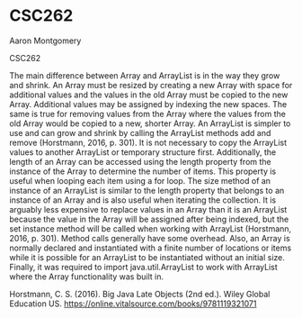 # CSC262


Aaron Montgomery 

CSC262

 

The main difference between Array and ArrayList is in the way they grow and shrink.  An Array must be resized by creating a new Array with space for additional values and the values in the old Array must be copied to the new Array.  Additional values may be assigned by indexing the new spaces.  The same is true for removing values from the Array where the values from the old Array would be copied to a new, shorter Array.  An ArrayList is simpler to use and can grow and shrink by calling the ArrayList methods add and remove (Horstmann, 2016, p. 301).  It is not necessary to copy the ArrayList values to another ArrayList or temporary structure first.  Additionally, the length of an Array can be accessed using the length property from the instance of the Array to determine the number of items.  This property is useful when looping each item using a for loop.  The size method of an instance of an ArrayList is similar to the length property that belongs to an instance of an Array and is also useful when iterating the collection.  It is arguably less expensive to replace values in an Array than it is an ArrayList because the value in the Array will be assigned after being indexed, but the set instance method will be called when working with ArrayList (Horstmann, 2016, p. 301).  Method calls generally have some overhead.  Also, an Array is normally declared and instantiated with a finite number of locations or items while it is possible for an ArrayList to be instantiated without an initial size.  Finally, it was required to import java.util.ArrayList to work with ArrayList where the Array functionality was built in. 

 

Horstmann, C. S. (2016). Big Java Late Objects (2nd ed.). Wiley Global Education US. https://online.vitalsource.com/books/9781119321071 

 
